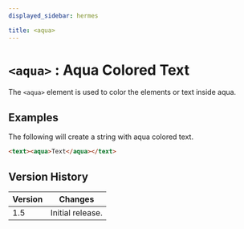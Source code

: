 ```yaml
---
displayed_sidebar: hermes

title: <aqua>
---
```


# `<aqua>` : Aqua Colored Text

The `<aqua>` element is used to color the elements or text inside aqua.

## Examples

The following will create a string with aqua colored text.

```html
<text><aqua>Text</aqua></text>
```

## Version History

| Version | Changes |
|---------| ------- |
| 1.5     | Initial release. |